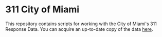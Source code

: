 # 311 City of Miami

This repository contains scripts for working with the City of Miami's 311
Response Data. You can acquire an up-to-date copy of the data [here](https://opendata.miamidade.gov/311/311-Service-Requests-Miami-Dade-County/dj6j-qg5t/data).
